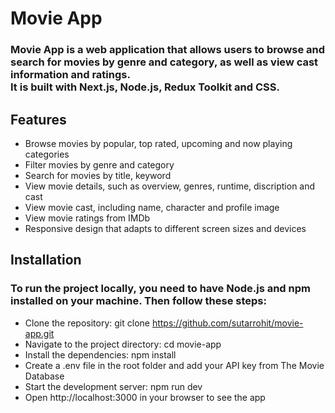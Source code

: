# Movie App
### Movie App is a web application that allows users to browse and search for movies by genre and category, as well as view cast information and ratings. <br/>It is built with Next.js, Node.js, Redux Toolkit and CSS.

## Features
- Browse movies by popular, top rated, upcoming and now playing categories
- Filter movies by genre and category
- Search for movies by title, keyword
- View movie details, such as overview, genres, runtime, discription and cast
- View movie cast, including name, character and profile image
- View movie ratings from IMDb
- Responsive design that adapts to different screen sizes and devices

## Installation
### To run the project locally, you need to have Node.js and npm installed on your machine. Then follow these steps:

- Clone the repository: git clone https://github.com/sutarrohit/movie-app.git
- Navigate to the project directory: cd movie-app
- Install the dependencies: npm install
- Create a .env file in the root folder and add your API key from The Movie Database
- Start the development server: npm run dev
- Open http://localhost:3000 in your browser to see the app


